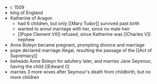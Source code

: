 - r. 1509
- king of England
- Katherine of Aragon
	- had 6 children, but only [[Mary Tudor]] survived past birth
	- wanted to annul marriage with her, since no male heir
	- [[Pope Clement VII]] refused, since Katherine was [[Charles V]] nephew
- Anne Boleyn became pregnant, prompting divorce and marriage
- pope declared marriage illegal, resulting the passage of the [[Act of Supremacy]]
- beheads Anne Boleyn for adultery later, and marries Jane Seymour, having the child [[Edward I]]
- marries 3 more wives after Seymour's death from childbirth, but no more children